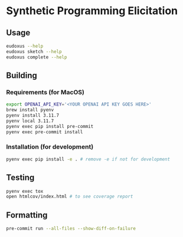 # Synthetic Programming Elicitation

## Usage
```sh
eudoxus --help
eudoxus sketch --help
eudoxus complete --help
```

## Building

### Requirements (for MacOS)
```sh
export OPENAI_API_KEY='<YOUR OPENAI API KEY GOES HERE>'
brew install pyenv
pyenv install 3.11.7
pyenv local 3.11.7
pyenv exec pip install pre-commit
pyenv exec pre-commit install
```

### Installation (for development)
```sh
pyenv exec pip install -e . # remove -e if not for development
```

## Testing
```sh
pyenv exec tox
open htmlcov/index.html # to see coverage report
```

## Formatting
```sh
pre-commit run --all-files --show-diff-on-failure
```
